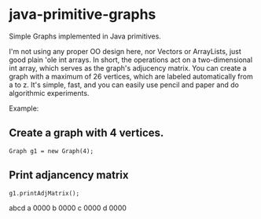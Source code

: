 # java-primitive-graphs
Simple Graphs implemented in Java primitives. 

I'm not using any proper OO design here, nor Vectors or ArrayLists, just good plain 'ole int arrays.
In short, the operations act on a two-dimensional int array, which serves as the graph's adjucency matrix.
You can create a graph with a maximum of 26 vertices, which are labeled automatically from a to z.
It's simple, fast, and you can easily use pencil and paper and do algorithmic experiments.

Example:

## Create a graph with 4 vertices. 

```Graph g1 = new Graph(4);```

## Print adjancency matrix

```g1.printAdjMatrix();```

  abcd
a 0000
b 0000
c 0000
d 0000

